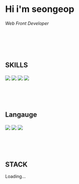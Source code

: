 <h1>Hi i'm seongeop</h1><h6 align="left" > Web Front Developer</h6>

</br>
</br>
</br>

##  <p color="white">  SKILLS </p>
<div>

 <img src="https://img.shields.io/badge/python-ffffff?style=flat-square&logo=python&logoColor=black"/>   <img src="https://img.shields.io/badge/django-ffffff?style=flat-square&logo=django&logoColor=black"/>   <img src="https://img.shields.io/badge/javascript-ffffff?style=flat-square&logo=javascript&logoColor=black"/>
   <img src="https://img.shields.io/badge/java-ffffff?style=flat-square&logo=java&logoColor=black"/>

</div>
</br></br></br>




##  <p color="white">  Langauge </p>
 <div>

<img src="https://img.shields.io/badge/Git-ffffff?style=flat-square&logo=Git&logoColor=black"/> <img src="https://img.shields.io/badge/javascript-ffffff?style=flat-square&logo=javascript&logoColor=black"/> <img src="https://img.shields.io/badge/React-ffffff?style=flat-square&logo=react&logoColor=black"/>
</div>
<br/><br/><br/>


## STACK 
[dark]: https://github-readme-stats.vercel.app/api?username=jeongseongeoop&show_icons=true&hide=contribs,prs&cache_seconds=86400&theme=dark
Loading...
